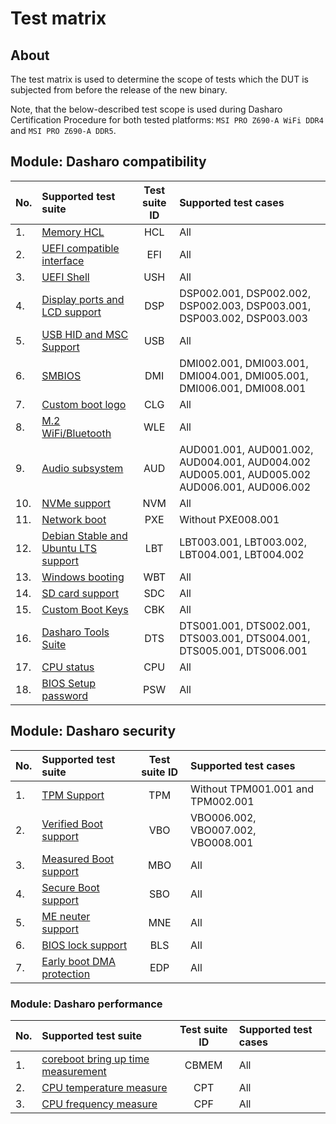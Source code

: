 # Test matrix

## About

The test matrix is used to determine the scope of tests which the DUT is
subjected from before the release of the new binary.

Note, that the below-described test scope is used during Dasharo
Certification Procedure for both tested platforms:
`MSI PRO Z690-A WiFi DDR4` and `MSI PRO Z690-A DDR5`.

## Module: Dasharo compatibility

| No.  | Supported test suite                              | Test suite ID | Supported test cases                 |
|:-----|:--------------------------------------------------|:-------------:|:-------------------------------------|
| 1.   | [Memory HCL][HCL]                                 | HCL           | All                                  |
| 2.   | [UEFI compatible interface][EFI]                  | EFI           | All                                  |
| 3.   | [UEFI Shell][USH]                                 | USH           | All                                  |
| 4.   | [Display ports and LCD support][DSP]              | DSP           | DSP002.001, DSP002.002, DSP002.003, DSP003.001, DSP003.002, DSP003.003 |
| 5.   | [USB HID and MSC Support][USB]                    | USB           | All                                  |
| 6.   | [SMBIOS][DMI]                                     | DMI           | DMI002.001, DMI003.001, DMI004.001, DMI005.001, DMI006.001, DMI008.001|
| 7.   | [Custom boot logo][CLG]                           | CLG           | All                                  |
| 8.   | [M.2 WiFi/Bluetooth][WLE]                         | WLE           | All                                  |
| 9.   | [Audio subsystem][AUD]                            | AUD           | AUD001.001, AUD001.002, AUD004.001, AUD004.002 AUD005.001, AUD005.002 AUD006.001, AUD006.002 |
| 10.  | [NVMe support][NVM]                               | NVM           | All                                  |
| 11.  | [Network boot][PXE]                               | PXE           | Without PXE008.001                   |
| 12.  | [Debian Stable and Ubuntu LTS support][LBT]       | LBT           | LBT003.001, LBT003.002, LBT004.001, LBT004.002|
| 13.  | [Windows booting][WBT]                            | WBT           | All                                  |
| 14.  | [SD card support][SDC]                            | SDC           | All                                  |
| 15.  | [Custom Boot Keys][CBK]                           | CBK           | All                                  |
| 16.  | [Dasharo Tools Suite][DTS]                        | DTS           | DTS001.001, DTS002.001, DTS003.001, DTS004.001, DTS005.001, DTS006.001 |
| 17.  | [CPU status][CPU]                                 | CPU           | All                                  |
| 18.  | [BIOS Setup password][PSW]                        | PSW           | All                                  |

[HCL]: ../../unified-test-documentation/dasharo-compatibility/301-memory-hcl.md
[EFI]: ../../unified-test-documentation/dasharo-compatibility/30M-uefi-compatible-interface.md
[USH]: ../../unified-test-documentation/dasharo-compatibility/30P-uefi-shell.md
[DSP]: ../../unified-test-documentation/dasharo-compatibility/31E-display-ports-and-lcd.md
[USB]: ../../unified-test-documentation/dasharo-compatibility/306-usb-hid-and-msc-support.md
[DMI]: ../../unified-test-documentation/dasharo-compatibility/31L-smbios.md
[CLG]: ../../unified-test-documentation/dasharo-compatibility/304-custom-logo.md
[MWL]: ../../unified-test-documentation/dasharo-compatibility/31K-minipcie-verification.md
[WLE]: ../../unified-test-documentation/dasharo-compatibility/318-m2-wifi-bluetooth.md
[AUD]: ../../unified-test-documentation/dasharo-compatibility/31F-audio-subsystem.md
[NVM]: ../../unified-test-documentation/dasharo-compatibility/312-nvme-support.md
[PXE]: ../../unified-test-documentation/dasharo-compatibility/315-network-boot.md
[LBT]: ../../unified-test-documentation/dasharo-compatibility/308-debian-stable-and-ubuntu-lts-support.md
[WBT]: ../../unified-test-documentation/dasharo-compatibility/31A-windows-booting.md
[SDC]: ../../unified-test-documentation/dasharo-compatibility/316-sdcard-reader.md
[CLG]: ../../unified-test-documentation/dasharo-compatibility/304-custom-logo.md
[CBK]: ../../unified-test-documentation/dasharo-compatibility/303-custom-boot-menu-key.md
[DTS]: ../../unified-test-documentation/dasharo-compatibility/326-dasharo-tools-suite.md
[CPU]: ../../unified-test-documentation/dasharo-compatibility/31T-cpu-status.md
[PSW]: ../../unified-test-documentation/dasharo-compatibility/329-bios-setup-password.md

## Module: Dasharo security

| No.  | Supported test suite                              | Test suite ID | Supported test cases                 |
|:-----|:--------------------------------------------------|:-------------:|:-------------------------------------|
| 1.   | [TPM Support][TPM]                                | TPM           | Without TPM001.001 and TPM002.001    |
| 2.   | [Verified Boot support][VBO]                      | VBO           | VBO006.002, VBO007.002, VBO008.001   |
| 3.   | [Measured Boot support][MBO]                      | MBO           | All                                  |
| 4.   | [Secure Boot support][SBO]                        | SBO           | All                                  |
| 5.   | [ME neuter support][MNE]                          | MNE           | All                                  |
| 6.   | [BIOS lock support][BLS]                          | BLS           | All                                  |
| 7.   | [Early boot DMA protection][EDP]                  | EDP           | All                                  |

[TPM]: ../../unified-test-documentation/dasharo-security/200-tpm-support.md
[VBO]: ../../unified-test-documentation/dasharo-security/201-verified-boot.md
[MBO]: ../../unified-test-documentation/dasharo-security/203-measured-boot.md
[SBO]: ../../unified-test-documentation/dasharo-security/206-secure-boot.md
[MNE]: ../../unified-test-documentation/dasharo-security/20F-me-neuter.md
[BLS]: ../../unified-test-documentation/dasharo-security/20J-bios-lock-support.md
[EDP]: ../../unified-test-documentation/dasharo-security/20L-early-boot-dma-protection.md

### Module: Dasharo performance

| No.  | Supported test suite                              | Test suite ID | Supported test cases                 |
|:-----|:--------------------------------------------------|:-------------:|:-------------------------------------|
| 1.   | [coreboot bring up time measurement][CBMEM]       | CBMEM         | All                                  |
| 2.   | [CPU temperature measure][CPT]                    | CPT           | All                                  |
| 3.   | [CPU frequency measure][CPF]                      | CPF           | All                                  |

[CBMEM]: ../../unified-test-documentation/dasharo-performance/400-coreboot-boot-measure.md
[CPT]: ../../unified-test-documentation/dasharo-performance/401-cpu-temperature.md
[CPF]: ../../unified-test-documentation/dasharo-performance/402-cpu-frequency.md
